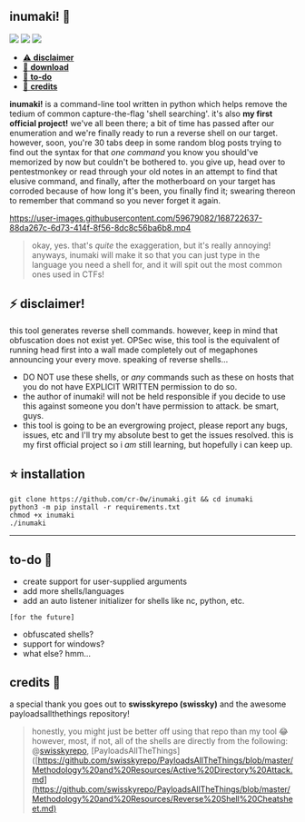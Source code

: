 ## inumaki! 🦴
<img src='https://img.shields.io/badge/NeoVim-%2357A143.svg?&style=for-the-badge&logo=neovim&logoColor=white'/> <img src ='https://img.shields.io/badge/Python-FFD43B?style=for-the-badge&logo=python&logoColor=blue'/> <img src='https://img.shields.io/badge/Kali_Linux-557C94?style=for-the-badge&logo=kali-linux&logoColor=white'/> 

- [⚠️ **disclaimer**](https://github.com/cr-0w/inumaki#-disclaimer)
- [💽 **download**](https://github.com/cr-0w/inumaki#-installation)
- [📜 **to-do**](https://github.com/cr-0w/inumaki#to-do-)
- [💖 **credits**](https://github.com/cr-0w/inumaki#credits-)

**inumaki!** is a command-line tool written in python which helps remove the tedium of common capture-the-flag 'shell searching'. it's also **my first official project!** we've all been there; a bit of time has passed after our enumeration and we're finally ready to run a reverse shell on our target. however, soon, you're 30 tabs deep in some random blog posts trying to find out the syntax for that *one command* you know you should've memorized by now but couldn't be bothered to. you give up, head over to pentestmonkey or read through your old notes in an attempt to find that elusive command, and finally, after the motherboard on your target has corroded because of how long it's been, you finally find it; swearing thereon to remember that command so you never forget it again. 

https://user-images.githubusercontent.com/59679082/168722637-88da267c-6d73-414f-8f56-8dc8c56ba6b8.mp4

> okay, yes. that's *quite* the exaggeration, but it's really annoying! anyways, inumaki will make it so that you can just type in the language you need a shell for, and it will spit out the most common ones used in CTFs! 

## ⚡ disclaimer! 
this tool generates reverse shell commands. however, keep in mind that obfuscation does not exist yet. OPSec wise, this tool is the equivalent of running head first into a wall made completely out of megaphones announcing your every move. speaking of reverse shells...

- DO NOT use these shells, or *any* commands such as these on hosts that you do not have EXPLICIT WRITTEN permission to do so.
- the author of inumaki! will not be held responsible if you decide to use this against someone you don't have permission to attack. be smart, guys.
- this tool is going to be an evergrowing project, please report any bugs, issues, etc and I'll try my absolute best to get the issues resolved. this is my first official project so i *am* still learning, but hopefully i can keep up.

## ⭐ installation
```
git clone https://github.com/cr-0w/inumaki.git && cd inumaki
python3 -m pip install -r requirements.txt
chmod +x inumaki
./inumaki
```
---
## to-do 📑
- create support for user-supplied arguments
- add more shells/languages
- add an auto listener initializer for shells like nc, python, etc.

```
[for the future]
```

- obfuscated shells? <br>
- support for windows?
- what else? hmm...

## credits 💖
a special thank you goes out to **swisskyrepo (swissky)** and the awesome payloadsallthethings repository!
> honestly, you might just be better off using that repo than my tool 😂 however, most, if not, all of the shells are directly from the following:</br>
@[swisskyrepo](https://github.com/swisskyrepo),
[PayloadsAllTheThings]([https://github.com/swisskyrepo/PayloadsAllTheThings/blob/master/Methodology%20and%20Resources/Active%20Directory%20Attack.md](https://github.com/swisskyrepo/PayloadsAllTheThings/blob/master/Methodology%20and%20Resources/Reverse%20Shell%20Cheatsheet.md)
